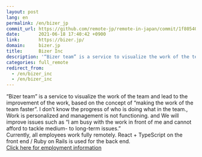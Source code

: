 ```yaml
---
layout: post
lang: en
permalink: /en/bizer_jp
commit_url: https://github.com/remote-jp/remote-in-japan/commit/1f80540abbfbeccf5636129bae154831e8b5ade1
date:       2021-06-18 17:40:42 +0900
link:       https://bizer.jp/
domain:     bizer.jp
title:      Bizer Inc
description: '“Bizer team” is a service to visualize the work of the team and lead to the improvement of the work, based on the concept of “making the work of the team faster”. I don’t know the progress of who is doing what in the team., Work is personalized and management is not functioning. and We will improve issues such as “I am busy with the work in front of me and cannot afford to tackle medium- to long-term issues.”   Currently, all employees work fully remotely. React + TypeScript on the front end / Ruby on Rails is used for the back end.  Click here for employment information'
categories: full_remote
redirect_from:
  - /en/bizer_inc
  - /en/bizer_inc
---
```


<p>“Bizer team” is a service to visualize the work of the team and lead to the improvement of the work, based on the concept of “making the work of the team faster”. I don’t know the progress of who is doing what in the team., Work is personalized and management is not functioning. and We will improve issues such as “I am busy with the work in front of me and cannot afford to tackle medium- to long-term issues.” <br /> Currently, all employees work fully remotely. React + TypeScript on the front end / Ruby on Rails is used for the back end. <br /><a href="https://lapras.com/job_listings/1095">Click here for employment information</a></p>
